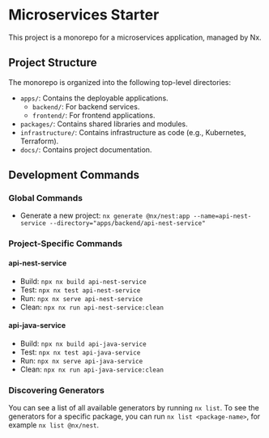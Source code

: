 # Microservices Starter

This project is a monorepo for a microservices application, managed by Nx.

## Project Structure

The monorepo is organized into the following top-level directories:

-   `apps/`: Contains the deployable applications.
    -   `backend/`: For backend services.
    -   `frontend/`: For frontend applications.
-   `packages/`: Contains shared libraries and modules.
-   `infrastructure/`: Contains infrastructure as code (e.g., Kubernetes, Terraform).
-   `docs/`: Contains project documentation.

## Development Commands

### Global Commands
- Generate a new project: `nx generate @nx/nest:app --name=api-nest-service --directory="apps/backend/api-nest-service"`

### Project-Specific Commands

#### api-nest-service
- Build: `npx nx build api-nest-service`
- Test: `npx nx test api-nest-service`
- Run: `npx nx serve api-nest-service`
- Clean: `npx nx run api-nest-service:clean`

#### api-java-service
- Build: `npx nx build api-java-service`
- Test: `npx nx test api-java-service`
- Run: `npx nx serve api-java-service`
- Clean: `npx nx run api-java-service:clean`

### Discovering Generators
You can see a list of all available generators by running `nx list`. To see the generators for a specific package, you can run `nx list <package-name>`, for example `nx list @nx/nest`.